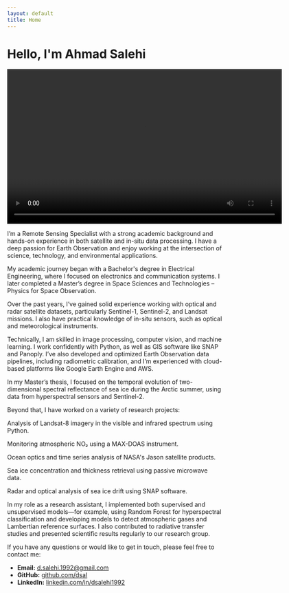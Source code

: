 ```yaml
---
layout: default
title: Home
---
```

# Hello, I'm **Ahmad Salehi**

<video width="640" height="360" controls>
  <source src="assets/cc49f6ad-bc75-45df-975a-4fb488e12cfd.mp4" type="video/mp4">
  Your browser does not support the video tag.
</video>

I’m a Remote Sensing Specialist with a strong academic background and hands-on experience in both satellite and in-situ data processing. I have a deep passion for Earth Observation and enjoy working at the intersection of science, technology, and environmental applications.

My academic journey began with a Bachelor's degree in Electrical Engineering, where I focused on electronics and communication systems. I later completed a Master’s degree in Space Sciences and Technologies – Physics for Space Observation.

Over the past years, I’ve gained solid experience working with optical and radar satellite datasets, particularly Sentinel-1, Sentinel-2, and Landsat missions. I also have practical knowledge of in-situ sensors, such as optical and meteorological instruments.

Technically, I am skilled in image processing, computer vision, and machine learning. I work confidently with Python, as well as GIS software like SNAP and Panoply. I’ve also developed and optimized Earth Observation data pipelines, including radiometric calibration, and I’m experienced with cloud-based platforms like Google Earth Engine and AWS.

In my Master’s thesis, I focused on the temporal evolution of two-dimensional spectral reflectance of sea ice during the Arctic summer, using data from hyperspectral sensors and Sentinel-2.

Beyond that, I have worked on a variety of research projects:

Analysis of Landsat-8 imagery in the visible and infrared spectrum using Python.

Monitoring atmospheric NO₂ using a MAX-DOAS instrument.

Ocean optics and time series analysis of NASA's Jason satellite products.

Sea ice concentration and thickness retrieval using passive microwave data.

Radar and optical analysis of sea ice drift using SNAP software.

In my role as a research assistant, I implemented both supervised and unsupervised models—for example, using Random Forest for hyperspectral classification and developing models to detect atmospheric gases and Lambertian reference surfaces. I also contributed to radiative transfer studies and presented scientific results regularly to our research group.

If you have any questions or would like to get in touch, please feel free to contact me:
- **Email:** [d.salehi.1992@gmail.com](mailto:d.salehi.1992@gmail.com)
- **GitHub:** [github.com/dsal](https://github.com/dsal)
- **LinkedIn:** [linkedin.com/in/dsalehi1992](https://www.linkedin.com/in/dsalehi1992/)
